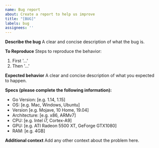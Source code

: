 ```yaml
---
name: Bug report
about: Create a report to help us improve
title: "[BUG]"
labels: bug
assignees: ''
---
```


**Describe the bug**
A clear and concise description of what the bug is.

**To Reproduce**
Steps to reproduce the behavior:
1. First '...'
2. Then '...'

**Expected behavior**
A clear and concise description of what you expected to happen.

**Specs (please complete the following information):**
 - Go Version: [e.g. 1.14, 1.15]
 - OS: [e.g. Mac, Windows, Ubuntu]
 - Version [e.g. Mojave, 10 Home, 19.04]
 - Architecture: [e.g. x86, ARMv7]
 - CPU: [e.g. Intel i7, Cortex-A9]
 - GPU: [e.g. ATI Radeon 5500 XT, GeForge GTX1080]
 - RAM: [e.g. 4GB]

**Additional context**
Add any other context about the problem here.
